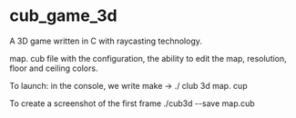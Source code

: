 # cub_game_3d

A 3D game written in C with raycasting technology.

map. cub file with the configuration, the ability to edit the map, resolution, floor and ceiling colors.

To launch:
in the console, we write make -> ./ club 3d map. cup

To create a screenshot of the first frame ./cub3d --save map.cub

